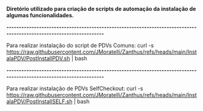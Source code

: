
**Diretório utilizado para criação de scripts de automação da instalação de algumas funcionalidades.**

**-------------------------------------------------------------------------------------------------------------------**

Para realizar instalação do script de PDVs Comuns:
curl -s https://raw.githubusercontent.com/JMoratelli/Zanthus/refs/heads/main/InstalaPDV/PostInstallPDV.sh | bash

**-------------------------------------------------------------------------------------------------------------------**

Para realizar instalação de PDVs SelfCheckout:
curl -s https://raw.githubusercontent.com/JMoratelli/Zanthus/refs/heads/main/InstalaPDV/PostInstallSELF.sh | bash
